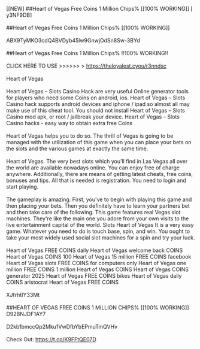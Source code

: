 [[NEW] ##Heart of Vegas Free Coins 1 Million Chips% [[100% WORKING]] [ y3NF9DB]
<br>
<br>##Heart of Vegas Free Coins 1 Million Chips% [[100% WORKING]]
<br>
<br>ABX9TyMKO3cdQ4BVDyb45lw9GnwjOdSn8Sw-3BYd
<br>
<br>##Heart of Vegas Free Coins 1 Million Chips% !!100% WORKING!!
<br>
<br>CLICK HERE TO USE >>>>>> > https://theloyalest.cyou/r3nndsc
<br>
<br>Heart of Vegas
<br>
<br>Heart of Vegas – Slots Casino Hack are very useful Online generator tools for players who need some Coins on android, ios. Heart of Vegas – Slots Casino hack supports android devices and iphone / ipad so almost all may make use of this cheat tool. You should not install Heart of Vegas – Slots Casino mod apk, or root / jailbreak your device. Heart of Vegas – Slots Casino hacks - easy way to obtain extra free Coins
<br>
<br>Heart of Vegas helps you to do so. The thrill of Vegas is going to be managed with the utilization of this game when you can place your bets on the slots and the various games at exactly the same time. 
<br>
<br>Heart of Vegas. The very best slots which you'll find in Las Vegas all over the world are available nowadays online. You can enjoy free of charge anywhere. Additionally, there are means of getting latest cheats, free coins, bonuses and tips. All that is needed is registration. You need to login and start playing. 
<br>
<br>The gameplay is amazing. First, you've to begin with playing this game and then placing your bets. Then you definitely have to learn your partners bet and then take care of the following. This game features real Vegas slot machines. They're like the main one you adore from your own visits to the live entertainment capital of the world. Slots Heart of Vegas It is a very easy game. Whatever you need to do is touch base, spin, and win. You ought to take your most widely used social slot machines for a spin and try your luck. 
<br>
<br>Heart of Vegas FREE COINS daily Heart of Vegas welcome back COINS Heart of Vegas COINS 100 Heart of Vegas 15 million FREE COINS facebook Heart of Vegas slots FREE COINS for computers only Heart of Vegas one million FREE COINS 1 million Heart of Vegas COINS Heart of Vegas COINS generator 2025 Heart of Vegas FREE COINS bikes Heart of Vegas daily COINS aristocrat Heart of Vegas FREE COINS
<br>
<br>XJfrhtIY33Mt
<br>
<br>##HEART OF VEGAS FREE COINS 1 MILLION CHIPS% [[100% WORKING]] D92BNJDF1AY7
<br>
<br>D2kb1bmccQp2Mku1VwDfbYbEPmuTmQVHv
<br>
<br>Check Out: https://t.co/K9FFtQE07D
<br>
